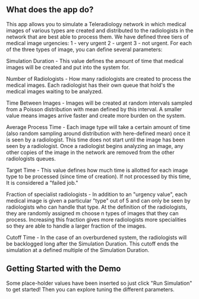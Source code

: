 ## What does the app do?

This app allows you to simulate a Teleradiology network in which medical images of various types are created and distributed to the radiologists in the network that are best able to process them. We have defined three tiers of medical image urgencies: 
1 - very urgent 
2 - urgent 
3 - not urgent.
For each of the three types of image, you can define several parameters:

Simulation Duration - This value defines the amount of time that medical images will be created and put into the system for.

Number of Radiologists - How many radiologists are created to process the medical images. Each radiologist has their own queue that hold's the medical images waiting to be analyzed.

Time Between Images - Images will be created at random intervals sampled from a Poisson distribution with mean defined by this interval. A smaller value means images arrive faster and create more burden on the system.

Average Process Time - Each image type will take a certain amount of time (also random sampling around distribution with here-defined mean) once it is seen by a radiologist. This time does not start until the image has been seen by a radiologist. Once a radiologist begins analyzing an image, any other copies of the image in the network are removed from the other radiologists queues.

Target Time - This value defines how much time is allotted for each image type to be processed (since time of creation). If not processed by this time, It is considered a "failed job."

Fraction of specialist radiologists - In addition to an "urgency value", each medical image is given a particular "type" out of 5 and can only be seen by radiologists who can handle that type. At the definition of the radiologists, they are randomly assigned m choose n types of images that they can process. Increasing this fraction gives more radiologists more specialities so they are able to handle a larger fraction of the images.

Cutoff Time - In the case of an overburdened system, the radiologists will be backlogged long after the Simulation Duration. This cutoff ends the simulation at a defined multiple of the Simulation Duration.

## Getting Started with the Demo

Some place-holder values have been inserted so just click "Run Simulation" to get started! Then you can explore tuning the different parameters.





